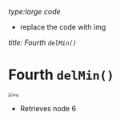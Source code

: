 _type:large code_
 - replace the code with img
 
_title: Fourth `delMin()`_
# Fourth `delMin()`
<img src="https://i.imgur.com/fifMvXE.png" alt="img" style="zoom:50%;" />

- Retrieves node 6